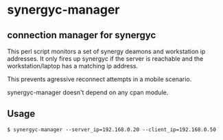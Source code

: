 # synergyc-manager

## connection manager for synergyc

This perl script monitors a set of synergy deamons and
workstation ip addresses. It only fires up synergyc if
the server is reachable and the workstation/laptop has
a matching ip address. 

This prevents agressive reconnect attempts in a mobile scenario.

synergyc-manager doesn't depend on any cpan module.


## Usage

```
$ synergyc-manager --server_ip=192.168.0.20 --client_ip=192.168.0.50
```
